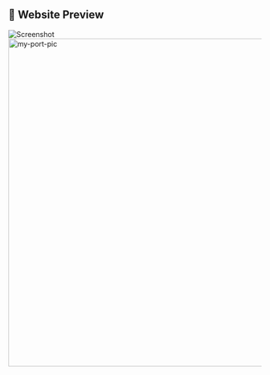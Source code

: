 ## 📸 Website Preview

![Screenshot](C:\Users\TOSHIBA\OneDrive\Desktop\my-portfolio\assets\img\my.PNG)
<img width="1355" height="652" alt="my-port-pic" src="https://github.com/user-attachments/assets/694b8aef-0477-4168-90a6-db4a7ecee305" />
